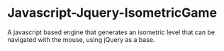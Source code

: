 # Javascript-Jquery-IsometricGame
A javascript based engine that generates an isometric level that can be navigated with the mouse, using jQuery as a base. 
